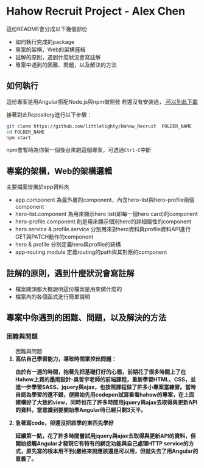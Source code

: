 # Hahow Recruit Project - Alex Chen

<!-- 粗體： **...**
連結： [文字](網址)
列點： *
標題： #
小標題： ##
斜體： ###
文字灰背景： `...`
大塊灰背景： ```bash ... ```b
也可以用HTML的語法來寫 -->

這份README會分成以下幾個部份
* 如何執行完成的package
* 專案的架構，Web的架構邏輯
* 註解的原則，遇到什麼狀況會寫註解
* 專案中遇到的困難、問題，以及解決的方法


## 如何執行

這份專案是用Angular搭配Node.js與npm做開發
若還沒有安裝過，<a href="https://docs.npmjs.com/getting-started/installing-node" target="_blank" title="Installing Node.js and updating npm">
可以到此下載</a> 

接著對此Repository進行以下步驟：
```bash
git clone https://github.com/littlelighty/Hahow_Recruit  FOLDER_NAME
cd FOLDER_NAME
npm start
```
npm會暫時為你架一個後台來跑這個專案，可透過`Ctrl-C`中斷


## 專案的架構，Web的架構邏輯

主要檔案皆置於app資料夾
* app.component 為最外層的component，內含hero-list與hero-profile兩個component
* hero-list.component 為用來顯示hero list(即每一個hero card)的component
* hero-profile.component 則是用來顯示個別hero的詳細屬性的component
* hero.service & profile.service 分別用來對hero資料與profile資料API進行GET與PATCH動作的component
* hero & profile 分別定義hero與profile的結構
* app-routing.module 定義routing的path與其對應的component


## 註解的原則，遇到什麼狀況會寫註解
* 檔案開頭都大概說明這份檔案是用來做什麼的
* 檔案內的各個函式進行簡單說明


## 專案中你遇到的困難、問題，以及解決的方法
<h3>困難與問題</h3>
<ol>困難與問題
	<li style="font-weight: bold;">高估自己學習能力，導致時間掌控出問題：<br>
		<p>由於有一週的時間，抱著先把基礎打好的心態，前期花了很多時間上了在Hahow上買的墨雨設計-吳哲宇老師的前端課程，重新學習HTML、CSS，並進一步學習SASS、jquery與ajax，也按照課程做了許多小專案當練習。當時自認為學習的還不錯，便開始先用codepen試寫看看hahow的專案，在上面建構好了大致的view，同時也花了許多時間用jquery與ajax去取得與更新API的資料，當意識到要開始學Angular時已經只剩3天半。</p>
	</li>
	<li style="font-weight: bold;">急著寫code，卻還沒把該學的東西先學好
		<p>延續第一點，花了許多時間嘗試用jquery與ajax去取得與更新API的資料，但開始接觸Angular才發現它有特有的綁定功能與自己處理HTTP service的方式，原先寫的根本用不到(嚴格來說應該還是可以用，但就失去了用Angular的意義了。</p>
	</li>

</ol>
<!-- 
困難說真的很多，其中包括有點高估了自己的學習能力，想說先學紮實一點，花了很多時間上了在Hahow上買的墨雨設計-吳哲宇老師的前端課程，重新學習HTML、CSS，並進一步學習jquery與ajax，同時也向朋友請教git的使用。<br><br>
在實作了幾個專案後覺得熟悉了，開始先用codepen試寫看看，但後來發現如果在codepen寫完再移到Angular上，其實有些部分是會衝突的。<br><br>
像是原本的HTML會被分成很多塊，有些排版的方式需要做調整；或是如果用課程教的方法用jquery與ajax去取得API的資料，那就沒辦法用到Angular一些data binding的功能。此外Angular的MVC架構會把一個專案分成非常多小塊，讓我非常不習慣。<br><br>
等我意識到要開始好好學Angular時已經只剩3天半，先是在youtube上找了個Angular教學影片，但講的實在有點太淺，才又找了官方tutorial開始學習，並開始了崩潰的Angular學習之旅。<br><br>
其實老實說學得有點跌跌撞撞，也必須說最後這份專案並沒有做得很成功，還是有些bug，但依然很慶幸身邊有非常多厲害的人願意讓我問，不管是直接讓我去找他或是用skype分享螢幕向我做一些簡單教學，都讓我的學習效率能提升不少，即便最後沒有上，但我覺得是個非常特別的經驗，上次這樣密集寫code趕deadline應該是大三的時候了吧XD
 -->